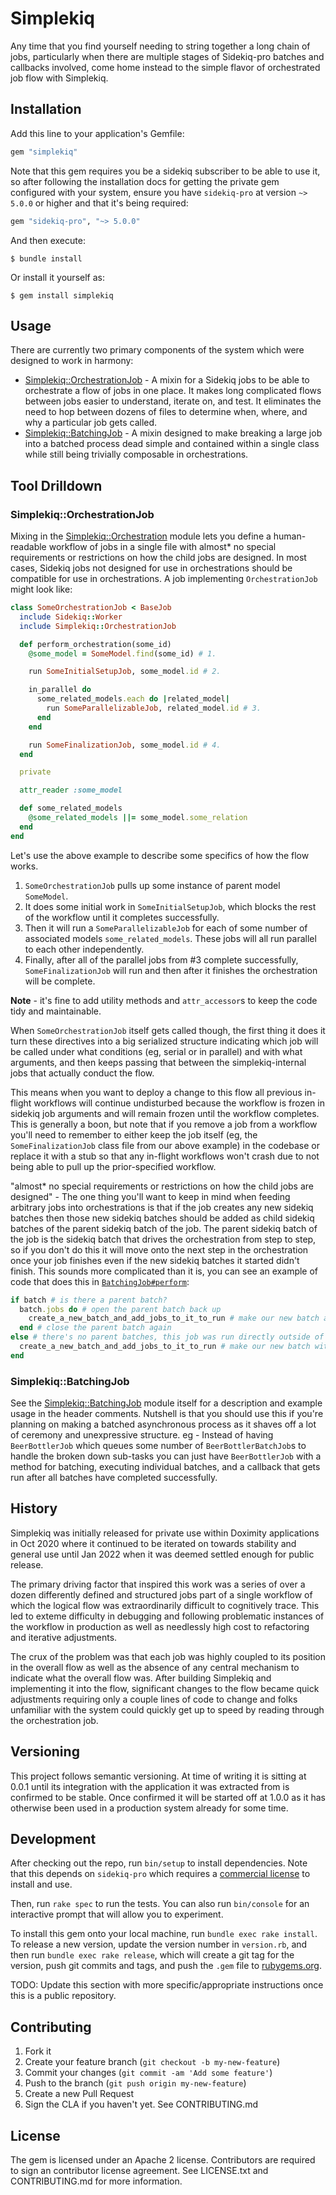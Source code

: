 # Simplekiq

Any time that you find yourself needing to string together a long chain of jobs, particularly when there are multiple stages of Sidekiq-pro batches and callbacks involved, come home instead to the simple flavor of orchestrated job flow with Simplekiq.

## Installation

Add this line to your application's Gemfile:

```ruby
gem "simplekiq"
```

Note that this gem requires you be a sidekiq subscriber to be able to use it, so after following the installation docs for getting the private gem configured with your system, ensure you have `sidekiq-pro` at version `~> 5.0.0` or higher and that it's being required:

```ruby
gem "sidekiq-pro", "~> 5.0.0"
```

And then execute:

    $ bundle install

Or install it yourself as:

    $ gem install simplekiq

## Usage

There are currently two primary components of the system which were designed to work in harmony:

* [Simplekiq::OrchestrationJob](./lib/simplekiq/orchestration_job.rb) - A mixin for a Sidekiq jobs to be able to orchestrate a flow of jobs in one place. It makes long complicated flows between jobs easier to understand, iterate on, and test. It eliminates the need to hop between dozens of files to determine when, where, and why a particular job gets called.
* [Simplekiq::BatchingJob](./lib/simplekiq/batching_job.rb) - A mixin designed to make breaking a large job into a batched process dead simple and contained within a single class while still being trivially composable in orchestrations.

## Tool Drilldown

### Simplekiq::OrchestrationJob

Mixing in the [Simplekiq::Orchestration](./lib/simplekiq/orchestration_job.rb) module lets you define a human-readable workflow of jobs in a single file with almost* no special requirements or restrictions on how the child jobs are designed. In most cases, Sidekiq jobs not designed for use in orchestrations should be compatible for use in orchestrations. A job implementing `OrchestrationJob` might look like:

```ruby
class SomeOrchestrationJob < BaseJob
  include Sidekiq::Worker
  include Simplekiq::OrchestrationJob

  def perform_orchestration(some_id)
    @some_model = SomeModel.find(some_id) # 1.

    run SomeInitialSetupJob, some_model.id # 2.

    in_parallel do
      some_related_models.each do |related_model|
        run SomeParallelizableJob, related_model.id # 3.
      end
    end

    run SomeFinalizationJob, some_model.id # 4.
  end

  private

  attr_reader :some_model

  def some_related_models
    @some_related_models ||= some_model.some_relation
  end
end
```

Let's use the above example to describe some specifics of how the flow works.

1. `SomeOrchestrationJob` pulls up some instance of parent model `SomeModel`.
2. It does some initial work in `SomeInitialSetupJob`, which blocks the rest of the workflow until it completes successfully.
3. Then it will run a `SomeParallelizableJob` for each of some number of associated models `some_related_models`. These jobs will all run parallel to each other independently.
4. Finally, after all of the parallel jobs from #3 complete successfully, `SomeFinalizationJob` will run and then after it finishes the orchestration will be complete.

**Note** - it's fine to add utility methods and `attr_accessor`s to keep the code tidy and maintainable.

When `SomeOrchestrationJob` itself gets called though, the first thing it does it turn these directives into a big serialized structure indicating which job will be called under what conditions (eg, serial or in parallel) and with what arguments, and then keeps passing that between the simplekiq-internal jobs that actually conduct the flow.

This means when you want to deploy a change to this flow all previous in-flight workflows will continue undisturbed because the workflow is frozen in sidekiq job arguments and will remain frozen until the workflow completes. This is generally a boon, but note that if you remove a job from a workflow you'll need to remember to either keep the job itself (eg, the `SomeFinalizationJob` class file from our above example) in the codebase or replace it with a stub so that any in-flight workflows won't crash due to not being able to pull up the prior-specified workflow.

"almost* no special requirements or restrictions on how the child jobs are designed" - The one thing you'll want to keep in mind when feeding arbitrary jobs into orchestrations is that if the job creates any new sidekiq batches then those new sidekiq batches should be added as child sidekiq batches of the parent sidekiq batch of the job. The parent sidekiq batch of the job is the sidekiq batch that drives the orchestration from step to step, so if you don't do this it will move onto the next step in the orchestration once your job finishes even if the new sidekiq batches it started didn't finish. This sounds more complicated than it is, you can see an example of code that does this in [`BatchingJob#perform`](./lib/simplekiq/batching_job.rb):

```ruby
if batch # is there a parent batch?
  batch.jobs do # open the parent batch back up
    create_a_new_batch_and_add_jobs_to_it_to_run # make our new batch as a child batch of the parent batch
  end # close the parent batch again
else # there's no parent batches, this job was run directly outside of an orchestration
  create_a_new_batch_and_add_jobs_to_it_to_run # make our new batch without a parent batch
end
```

### Simplekiq::BatchingJob

See the [Simplekiq::BatchingJob](./lib/simplekiq/batching_job.rb) module itself for a description and example usage in the header comments. Nutshell is that you should use this if you're planning on making a batched asynchronous process as it shaves off a lot of ceremony and unexpressive structure. eg - Instead of having `BeerBottlerJob` which queues some number of `BeerBottlerBatchJob`s to handle the broken down sub-tasks you can just have `BeerBottlerJob` with a method for batching, executing individual batches, and a callback that gets run after all batches have completed successfully.

## History

Simplekiq was initially released for private use within Doximity applications in Oct 2020 where it continued to be iterated on towards stability and general use until Jan 2022 when it was deemed settled enough for public release.

The primary driving factor that inspired this work was a series of over a dozen differently defined and structured jobs part of a single workflow of which the logical flow was extraordinarily difficult to cognitively trace. This led to exteme difficulty in debugging and following problematic instances of the workflow in production as well as needlessly high cost to refactoring and iterative adjustments.

The crux of the problem was that each job was highly coupled to its position in the overall flow as well as the absence of any central mechanism to indicate what the overall flow was. After building Simplekiq and implementing it into the flow, significant changes to the flow became quick adjustments requiring only a couple lines of code to change and folks unfamiliar with the system could quickly get up to speed by reading through the orchestration job.

## Versioning

This project follows semantic versioning. At time of writing it is sitting at 0.0.1 until its integration with the application it was extracted from is confirmed to be stable. Once confirmed it will be started off at 1.0.0 as it has otherwise been used in a production system already for some time.

## Development

After checking out the repo, run `bin/setup` to install dependencies. Note that this depends on `sidekiq-pro` which requires a [commercial license](https://sidekiq.org/products/pro.html) to install and use.

Then, run `rake spec` to run the tests. You can also run `bin/console` for an interactive prompt that will allow you to experiment.

To install this gem onto your local machine, run `bundle exec rake install`. To release a new version, update the version number in `version.rb`, and then run `bundle exec rake release`, which will create a git tag for the version, push git commits and tags, and push the `.gem` file to [rubygems.org](https://rubygems.org).

TODO: Update this section with more specific/appropriate instructions once this is a public repository.

## Contributing

1. Fork it
2. Create your feature branch (`git checkout -b my-new-feature`)
3. Commit your changes (`git commit -am 'Add some feature'`)
4. Push to the branch (`git push origin my-new-feature`)
5. Create a new Pull Request
6. Sign the CLA if you haven't yet. See CONTRIBUTING.md

## License

The gem is licensed under an Apache 2 license. Contributors are required to sign an contributor license agreement. See LICENSE.txt and CONTRIBUTING.md for more information.
